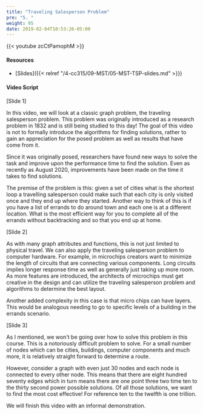 ```yaml
---
title: "Traveling Salesperson Problem"
pre: "5. "
weight: 95
date: 2019-02-04T10:53:26-05:00
---
```


{{< youtube zcCtPamophM >}}

#### Resources
* [Slides]({{< relref "/4-cc315/09-MST/05-MST-TSP-slides.md" >}})

#### Video Script

[Slide 1]

In this video, we will look at a classic graph problem, the traveling salesperson problem. This problem was originally introduced as a research problem in 1832 and is still being studied to this day! The goal of this video is not to formally introduce the algorithms for finding solutions, rather to gain an appreciation for the posed problem as well as results that have come from it. 

Since it was originally posed, researchers have found new ways to solve the task and improve upon the performance time to find the solution. Even as recently as August 2020, improvements have been made on the time it takes to find solutions. 

The premise of the problem is this: given a set of cities what is the shortest loop a travelling salesperson could make such that each city is only visited once and they end up where they started. Another way to think of this is if you have a list of errands to do around town and each one is at a different location. What is the most efficient way for you to complete all of the errands without backtracking and so that you end up at home. 

[Slide 2]

As with many graph attributes and functions, this is not just limited to physical travel. We can also apply the traveling salesperson problem to computer hardware. For example, in microchips creators want to minimize the length of circuits that are connecting various components. Long circuits implies longer response time as well as generally just taking up more room. As more features are introduced, the architects of microchips must get creative in the design and can utilize the traveling salesperson problem and algorithms to determine the best layout. 

Another added complexity in this case is that micro chips can have layers. This would be analogous needing to go to specific levels of a building in the errands scenario. 


[Slide 3]

As I mentioned, we won't be going over how to solve this problem in this course. This is a notoriously difficult problem to solve. For a small number of nodes which can be cities, buildings, computer components and much more, it is relatively straight forward to determine a route. 

However, consider a graph with even just 30 nodes and each node is connected to every other node. This means that there are eight hundred seventy edges which in turn means there are one point three two time ten to the thirty second power possible solutions. Of all those solutions, we want to find the most cost effective! For reference ten to the twelfth is one trillion. 

We will finish this video with an informal demonstration. 